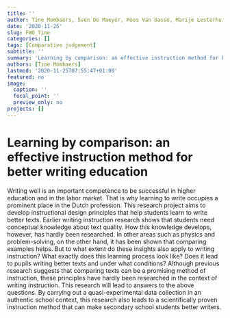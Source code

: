 ```yaml
---
title: ''
author: Tine Mombaers, Sven De Maeyer, Roos Van Gasse, Marije Lesterhuis
date: '2020-11-25'
slug: FWO_Tine
categories: []
tags: [Comparative judgement]
subtitle: ''
summary: 'Learning by comparison: an effective instruction method for better writing education'
authors: [Tine Mombaers]
lastmod: '2020-11-25T07:55:47+01:00'
featured: no
image:
  caption: ''
  focal_point: ''
  preview_only: no
projects: []
---
```


# Learning by comparison: an effective instruction method for better writing education

Writing well is an important competence to be successful in higher education and in the labor market. That is why learning to write occupies a prominent place in the Dutch profession. This research project aims to develop instructional design principles that help students learn to write better texts. Earlier writing instruction research shows that students need conceptual knowledge about text quality. How this knowledge develops, however, has hardly been researched. In other areas such as physics and problem-solving, on the other hand, it has been shown that comparing examples helps. But to what extent do these insights also apply to writing instruction? What exactly does this learning process look like? Does it lead to pupils writing better texts and under what conditions? Although previous research suggests that comparing texts can be a promising method of instruction, these principles have hardly been researched in the context of writing instruction. This research will lead to answers to the above questions. By carrying out a quasi-experimental data collection in an authentic school context, this research also leads to a scientifically proven instruction method that can make secondary school students better writers.